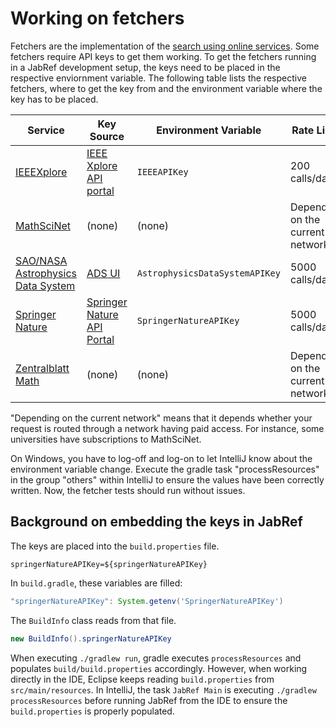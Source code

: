 # Working on fetchers

Fetchers are the implementation of the [search using online services](https://docs.jabref.org/collect/import-using-online-bibliographic-database).
Some fetchers require API keys to get them working.
To get the fetchers running in a JabRef development setup, the keys need to be placed in the respective enviornment variable.
The following table lists the respective fetchers, where to get the key from and the environment variable where the key has to be placed.

| Service | Key Source | Environment Variable | Rate Limit |
| -- | -- | -- | -- |
| [IEEEXplore](https://docs.jabref.org/collect/import-using-online-bibliographic-database/ieeexplore) | [IEEE Xplore API portal](https://developer.ieee.org/) | `IEEEAPIKey` | 200 calls/day |
| [MathSciNet](http://www.ams.org/mathscinet) | (none) | (none) | Depending on the current network |
| [SAO/NASA Astrophysics Data System](https://docs.jabref.org/collect/import-using-online-bibliographic-database/ads) | [ADS UI](https://ui.adsabs.harvard.edu/user/settings/token) | `AstrophysicsDataSystemAPIKey` | 5000 calls/day |
| [Springer Nature](https://docs.jabref.org/collect/import-using-online-bibliographic-database/springer) | [Springer Nature API Portal](https://dev.springernature.com/) | `SpringerNatureAPIKey`| 5000 calls/day |
| [Zentralblatt Math](https://www.zbmath.org/) | (none) | (none) | Depending on the current network |

"Depending on the current network" means that it depends whether your request is routed through a network having paid access.
For instance, some universities have subscriptions to MathSciNet.

On Windows, you have to log-off and log-on to let IntelliJ know about the environment variable change.
Execute the gradle task "processResources" in the group "others" within IntelliJ to ensure the values have been correctly written.
Now, the fetcher tests should run without issues.

## Background on embedding the keys in JabRef

The keys are placed into the `build.properties` file.

```properties
springerNatureAPIKey=${springerNatureAPIKey}
```

In `build.gradle`, these variables are filled:

```groovy
"springerNatureAPIKey": System.getenv('SpringerNatureAPIKey')
```

The `BuildInfo` class reads from that file.

```java
new BuildInfo().springerNatureAPIKey
```

When executing `./gradlew run`, gradle executes `processResources` and populates `build/build.properties` accordingly.
However, when working directly in the IDE, Eclipse keeps reading `build.properties` from `src/main/resources`.
In IntelliJ, the task `JabRef Main` is executing `./gradlew processResources` before running JabRef from the IDE to ensure the `build.properties` is properly populated.
